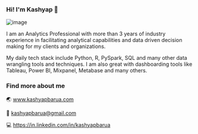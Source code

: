 ### Hi! I'm Kashyap 👋

![image](https://user-images.githubusercontent.com/11890123/121801868-3a768900-cc57-11eb-82b1-06339514e36e.png)

I am an Analytics Professional with more than 3 years of industry experience in facilitating analytical capabilities and data driven decision making for my clients and organizations.

My daily tech stack include Python, R, PySpark, SQL and many other data wrangling tools and techniques.
I am also great with dashboarding tools like Tableau, Power BI, Mixpanel, Metabase and many others.

### Find more about me

🌏 www.kashyapbarua.com

📧 kashyapbarua@gmail.com

💻 https://in.linkedin.com/in/kashyapbarua

<!--
**kashyapbarua/kashyapbarua** is a ✨ _special_ ✨ repository because its `README.md` (this file) appears on your GitHub profile.

Here are some ideas to get you started:

- 🔭 I’m currently working on ...
- 🌱 I’m currently learning ...
- 👯 I’m looking to collaborate on ...
- 🤔 I’m looking for help with ...
- 💬 Ask me about ...
- 📫 How to reach me: ...
- 😄 Pronouns: ...
- ⚡ Fun fact: ...
-->
